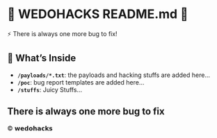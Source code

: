 # 🚀 **WEDOHACKS README.md** 🚀

⚡ There is always one more bug to fix!

## 📂 **What’s Inside**

- **`/payloads/*.txt`**: the payloads and hacking stuffs are added here...
- **`/poc`**: bug report templates are added here...
- **`/stuffs`**: Juicy Stuffs...

## **There is always one more bug to fix**
© 𝘄𝗲𝗱𝗼𝗵𝗮𝗰𝗸𝘀


